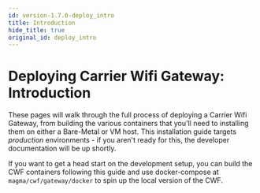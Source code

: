 ```yaml
---
id: version-1.7.0-deploy_intro
title: Introduction
hide_title: true
original_id: deploy_intro
---
```

# Deploying Carrier Wifi Gateway: Introduction

These pages will walk through the full process of deploying a
Carrier Wifi Gateway, from building the various containers that you'll need
to installing them on either a Bare-Metal or VM host. This installation guide
targets *production* environments - if you aren't ready for this, the developer
documentation will be up shortly.

If you want to get a head start on the development setup, you can build the
CWF containers following this guide and use docker-compose at
`magma/cwf/gateway/docker` to spin up the local version of the CWF.

